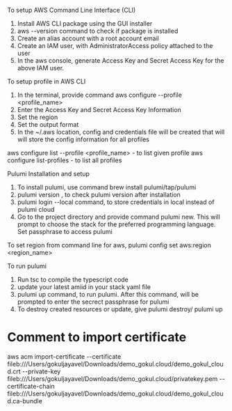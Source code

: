To setup AWS Command Line Interface (CLI)

1. Install AWS CLI package using the GUI installer
2. aws --version command to check if package is installed
3. Create an alias account with a root account email
4. Create an IAM user, with AdministratorAccess policy attached to the user
5. In the aws console, generate Access Key and Secret Access Key for the above IAM user.

To setup profile in AWS CLI

1. In the terminal, provide command aws configure --profile <profile_name>
2. Enter the Access Key and Secret Access Key Information
3. Set the region
4. Set the output format
5. In the ~/.aws location, config and credentials file will be created that will will store the config information for all profiles

aws configure list --profile <profile_name> - to list given profile
aws configure list-profiles - to list all profiles

Pulumi Installation and setup

1. To install pulumi, use command brew install pulumi/tap/pulumi
2. pulumi version , to check pulumi version after installation
3. pulumi login --local command, to store credentials in local instead of pulumi cloud
4. Go to the project directory and provide command pulumi new. This will prompt to choose the stack for the preferred programming language. Set passphrase to access pulumi

To set region from command line for aws, pulumi config set aws:region <region_name>

To run pulumi
1. Run tsc to compile the typescript code
2. update your latest amiid in your stack yaml file
3. pulumi up command, to run pulumi. After this command, will be prompted to enter the secrect passphrase for pulumi
4. To destroy created resources or update, give pulumi destroy/ pulumi up

# Comment to import certificate

aws acm import-certificate --certificate fileb:///Users/gokuljayavel/Downloads/demo_gokul.cloud/demo_gokul_cloud.crt --private-key fileb:///Users/gokuljayavel/Downloads/demo_gokul.cloud/privatekey.pem --certificate-chain fileb:///Users/gokuljayavel/Downloads/demo_gokul.cloud/demo_gokul_cloud.ca-bundle